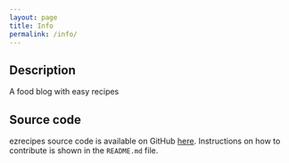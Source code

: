 ```yaml
---
layout: page
title: Info
permalink: /info/
---
```


## Description

A food blog with easy recipes

## Source code

ezrecipes source code is available on GitHub [here](https://github.com/ezrecipes/ezrecipes.github.io/). Instructions on how to contribute is shown in the `README.md` file.

